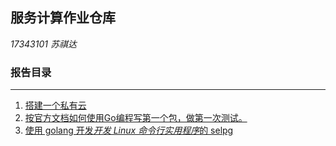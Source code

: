 ## 服务计算作业仓库  

*17343101 苏祺达*
  
### 报告目录
---
1. [搭建一个私有云](./reports/operation1/report.md)
1. [按官方文档如何使用Go编程写第一个包，做第一次测试。](./reports/operation3/report.md)
1. [使用 golang 开发*开发 Linux 命令行实用程序*的 selpg](./reports/operation4/report.md)
